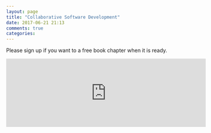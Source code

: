 ```yaml
---
layout: page
title: "Collaborative Software Development"
date: 2017-06-21 21:13
comments: true
categories: 
---
```

Please sign up if you want to a free book chapter when it is ready.
<iframe width="540" height="185" src="https://my.sendinblue.com/users/subscribe/js_id/2k1g2/id/4" frameborder="0" scrolling="auto" allowfullscreen style="display: block;margin-left: auto;margin-right: auto;"></iframe>

